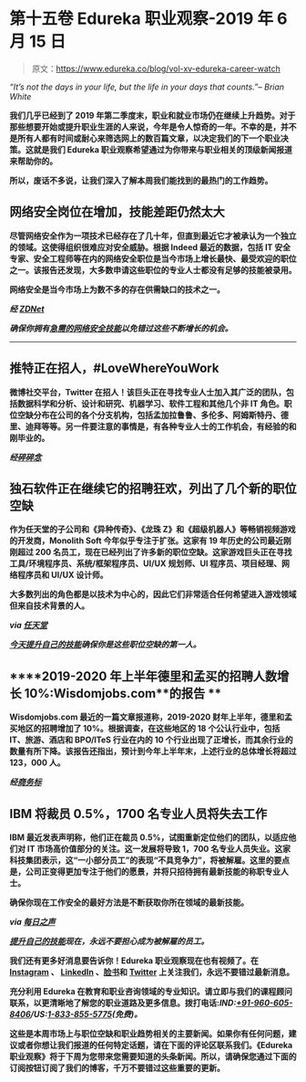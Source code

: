 # 第十五卷 Edureka 职业观察-2019 年 6 月 15 日

> 原文：<https://www.edureka.co/blog/vol-xv-edureka-career-watch>

*“It’s not the days in your life, but the life in your days that counts.”– Brian White*

**我们几乎已经到了 2019 年第二季度末，职业和就业市场仍在继续上升趋势。对于那些想要开始或提升职业生涯的人来说，今年是令人惊奇的一年。不幸的是，并不是所有人都有时间或耐心来筛选网上的数百篇文章，以决定我们的下一个职业决策。这就是我们 Edureka 职业观察希望通过为你带来与职业相关的顶级新闻报道来帮助你的。**

**所以，废话不多说，让我们深入了解本周我们能找到的最热门的工作趋势。**

## ****网络安全岗位在增加，技能差距仍然太大****

**尽管网络安全作为一项技术已经存在了几十年，但直到最近它才被承认为一个独立的领域。这使得组织很难应对安全威胁。根据 Indeed 最近的数据，包括 IT 安全专家、安全工程师等在内的网络安全职位是当今市场上增长最快、最受欢迎的职位之一。该报告还发现，大多数申请这些职位的专业人士都没有足够的技能被录用。**

**网络安全是当今市场上为数不多的存在供需缺口的技术之一。**

*****经 [ZDNet](https://www.zdnet.com/article/cybersecurity-jobs-which-roles-are-most-in-demand-and-have-the-best-pay/)*****

***确保你拥有[急需的网络安全技能](https://www.edureka.co/cybersecurity-certification-training)以免错过这些不断增长的机会。***

****

## ****推特正在招人，#LoveWhereYouWork****

**微博社交平台，Twitter 在招人！该巨头正在寻找专业人士加入其广泛的团队，包括数据科学和分析、设计和研究、机器学习、软件工程和其他几个非 IT 角色。职位空缺分布在公司的各个分支机构，包括孟加拉鲁鲁、多伦多、阿姆斯特丹、德里、迪拜等等。另一件要注意的事情是，有各种专业人士的工作机会，有经验的和刚毕业的。**

*****经[碎碎念](https://careers.twitter.com)*****

## ****独石软件正在继续它的招聘狂欢，列出了几个新的职位空缺****

**作为任天堂的子公司和《异种传奇》、《龙珠 Z》和《超级机器人》等畅销视频游戏的开发商，Monolith Soft 今年似乎专注于扩张。这家有 19 年历史的公司最近刚刚超过 200 名员工，现在已经列出了许多新的职位空缺。这家游戏巨头正在寻找工具/环境程序员、系统/框架程序员、UI/UX 规划师、UI 程序员、项目经理、网络程序员和 UI/UX 设计师。**

**大多数列出的角色都是以技术为中心的，因此它们非常适合任何希望进入游戏领域但来自技术背景的人。**

*****via [任天堂](https://nintendosoup.com/monolith-soft-is-still-looking-for-game-designers-to-fill-their-studio/)*****

***[今天提升自己的技能](https://www.edureka.co/all-courses)确保你是这些职位空缺的第一人。***

## ****2019-2020 年上半年德里和孟买的招聘人数增长 10%:Wisdomjobs.com**的报告 **

**Wisdomjobs.com 最近的一篇文章报道称，2019-2020 财年上半年，德里和孟买地区的招聘增加了 10%。根据调查，在这些地区的 18 个公认行业中，包括 IT、旅游、酒店和 BPO/ITeS 行业在内的 10 个行业出现了正增长，而其余行业的数量有所下降。该报告还指出，预计到今年上半年末，上述行业的总体增长将超过 123，000 人。**

*****经[商务标](https://www.business-standard.com/article/pti-stories/wisdomjobs-com-says-mumbai-and-delhi-saw-10-rise-in-hiring-during-hy1-2019-20-119061000145_1.html)*****

## **IBM 将裁员 0.5%，1700 名专业人员将失去工作**

**IBM 最近发表声明称，他们正在裁员 0.5%，试图重新定位他们的团队，以适应他们对 IT 市场高价值部分的关注。这一发展将导致 1，700 名专业人员失业。这家科技集团表示，这“一小部分员工”的表现“不具竞争力”，将被解雇。这里的要点是，公司正变得更加专注于他们的愿景，并将只招待拥有最新技能的称职专业人士。**

**确保你现在工作安全的最好方法是不断获取你所在领域的最新技能。**

*****via [每日之声](https://dailyvoice.com/new-york/southwestdutchess/business/ibm-confirms-more-than-1000-employees-will-be-laid-off/769779/)*****

***[提升自己的技能](https://www.edureka.co/all-courses)现在，永远不要担心成为被解雇的员工。***

**我们还有更多好消息要告诉你！Edureka 职业观察现在也有视频了。在 [Instagram](https://www.instagram.com/edureka.co/) 、 [LinkedIn](https://www.linkedin.com/company/edureka/) 、[脸书](https://www.facebook.com/edurekaIN/)和 [Twitter](https://twitter.com/edurekaIN) 上关注我们，永远不要错过最新消息。**

**充分利用 Edureka 在教育和职业咨询领域的专业知识。请立即与我们的课程顾问联系，以更清晰地了解您的职业道路及更多信息。**拨打电话:*IND:[+91-960-605-8406](tel:9606058406)/*US:[1-833-855-5775](tel:18338555775)(免费)*。*****

**这些是本周市场上与职位空缺和职业趋势相关的主要新闻。如果你有任何问题，建议或者你想让我们报道的任何特定话题，请在下面的评论区联系我们。《Edureka 职业观察》将于下周为您带来您需要知道的头条新闻。所以，请确保您通过下面的订阅按钮订阅了我们的博客，千万不要错过这些重要的更新。**